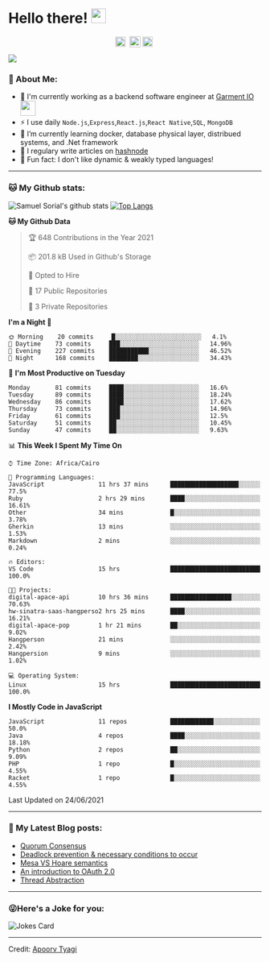 # Hello there! <img src="https://github.com/TheDudeThatCode/TheDudeThatCode/blob/master/Assets/Hi.gif" width="29px">
<p align="center">
<a href="https://www.linkedin.com/in/samuel-sorial/" target="blank"><img align="center" src="https://cdn.jsdelivr.net/npm/simple-icons@3.0.1/icons/linkedin.svg" alt="samuel_linkedin" height="20" width="20" /></a>&nbsp;
<a href="https://stackoverflow.com/users/13089670/samuel-sorial"><img align="center" alt="Samuel Sorial stack over flow" width="22px" src="https://cdn.jsdelivr.net/npm/simple-icons@3.0.1/icons/stackoverflow.svg" /></a>
<a href="https://twitter.com/samolaaaa" target="blank"><img align="center" src="https://cdn.jsdelivr.net/npm/simple-icons@3.0.1/icons/twitter.svg" alt="samuel_twitter" height="20" width="20" /></a>&nbsp;
</p>


![](https://camo.githubusercontent.com/992babdffd8c74a1502de375fbdf7e4d54773242/68747470733a2f2f6d656469612e67697068792e636f6d2f6d656469612f53576f536b4e36447854737a71494b4571762f67697068792e676966)

### 🤵 About Me:
- 🏦 I'm currently working as a backend software engineer at [Garment IO](https://garment.io)
      <img src="https://media.giphy.com/media/WUlplcMpOCEmTGBtBW/giphy.gif" width="30">
- ⚡ I use daily ```Node.js```,```Express```,```React.js```,```React Native```,```SQL```, ```MongoDB```
- 🌱 I’m currently learning docker, database physical layer, distribued systems, and .Net framework
- 📝 I regulary write articles on [hashnode](https://samuelsorial.tech/)
- 🤔 Fun fact: I don't like dynamic & weakly typed languages!

---
### 🐱 My Github stats:
![Samuel Sorial's github stats](https://github-readme-stats.vercel.app/api?username=samuel-sorial&show_icons=true&title_color=ffc857&icon_color=8ac926&text_color=daf7dc&bg_color=151515&hide=["stars"])
[![Top Langs](https://github-readme-stats.vercel.app/api/top-langs/?username=samuel-sorial&layout=compact&text_color=daf7dc&bg_color=151515)](https://github.com/anuraghazra/github-readme-stats)

<!--START_SECTION:waka-->
**🐱 My Github Data** 

> 🏆 648 Contributions in the Year 2021
 > 
> 📦 201.8 kB Used in Github's Storage 
 > 
> 💼 Opted to Hire
 > 
> 📜 17 Public Repositories 
 > 
> 🔑 3 Private Repositories  
 > 
**I'm a Night 🦉** 

```text
🌞 Morning    20 commits     █░░░░░░░░░░░░░░░░░░░░░░░░   4.1% 
🌆 Daytime    73 commits     ███░░░░░░░░░░░░░░░░░░░░░░   14.96% 
🌃 Evening    227 commits    ███████████░░░░░░░░░░░░░░   46.52% 
🌙 Night      168 commits    ████████░░░░░░░░░░░░░░░░░   34.43%

```
📅 **I'm Most Productive on Tuesday** 

```text
Monday       81 commits     ████░░░░░░░░░░░░░░░░░░░░░   16.6% 
Tuesday      89 commits     ████░░░░░░░░░░░░░░░░░░░░░   18.24% 
Wednesday    86 commits     ████░░░░░░░░░░░░░░░░░░░░░   17.62% 
Thursday     73 commits     ███░░░░░░░░░░░░░░░░░░░░░░   14.96% 
Friday       61 commits     ███░░░░░░░░░░░░░░░░░░░░░░   12.5% 
Saturday     51 commits     ██░░░░░░░░░░░░░░░░░░░░░░░   10.45% 
Sunday       47 commits     ██░░░░░░░░░░░░░░░░░░░░░░░   9.63%

```


📊 **This Week I Spent My Time On** 

```text
⌚︎ Time Zone: Africa/Cairo

💬 Programming Languages: 
JavaScript               11 hrs 37 mins      ███████████████████░░░░░░   77.5% 
Ruby                     2 hrs 29 mins       ████░░░░░░░░░░░░░░░░░░░░░   16.61% 
Other                    34 mins             █░░░░░░░░░░░░░░░░░░░░░░░░   3.78% 
Gherkin                  13 mins             ░░░░░░░░░░░░░░░░░░░░░░░░░   1.53% 
Markdown                 2 mins              ░░░░░░░░░░░░░░░░░░░░░░░░░   0.24%

🔥 Editors: 
VS Code                  15 hrs              █████████████████████████   100.0%

🐱‍💻 Projects: 
digital-apace-api        10 hrs 36 mins      █████████████████░░░░░░░░   70.63% 
hw-sinatra-saas-hangperso2 hrs 25 mins       ████░░░░░░░░░░░░░░░░░░░░░   16.21% 
digital-apace-pop        1 hr 21 mins        ██░░░░░░░░░░░░░░░░░░░░░░░   9.02% 
Hangperson               21 mins             ░░░░░░░░░░░░░░░░░░░░░░░░░   2.42% 
Hangpersion              9 mins              ░░░░░░░░░░░░░░░░░░░░░░░░░   1.02%

💻 Operating System: 
Linux                    15 hrs              █████████████████████████   100.0%

```

**I Mostly Code in JavaScript** 

```text
JavaScript               11 repos            ████████████░░░░░░░░░░░░░   50.0% 
Java                     4 repos             ████░░░░░░░░░░░░░░░░░░░░░   18.18% 
Python                   2 repos             ██░░░░░░░░░░░░░░░░░░░░░░░   9.09% 
PHP                      1 repo              █░░░░░░░░░░░░░░░░░░░░░░░░   4.55% 
Racket                   1 repo              █░░░░░░░░░░░░░░░░░░░░░░░░   4.55%

```



 Last Updated on 24/06/2021
<!--END_SECTION:waka-->

---

### 📕 My Latest Blog posts:
<!-- BLOG-POST-LIST:START -->
- [Quorum Consensus](https://samuelsorial.tech/quorum-consensus)
- [Deadlock prevention & necessary conditions to occur](https://samuelsorial.tech/deadlock-prevention-and-necessary-conditions-to-occur)
- [Mesa VS Hoare semantics](https://samuelsorial.tech/mesa-vs-hoare-semantics)
- [An introduction to OAuth 2.0](https://samuelsorial.tech/an-introduction-to-oauth-20)
- [Thread Abstraction](https://samuelsorial.tech/thread-abstraction)
<!-- BLOG-POST-LIST:END -->
---

### 😜Here's a Joke for you:
<img src="https://readme-jokes.vercel.app/api" alt="Jokes Card" />

----

Credit: [Apoorv Tyagi](https://github.com/ApoorvTyagi)

